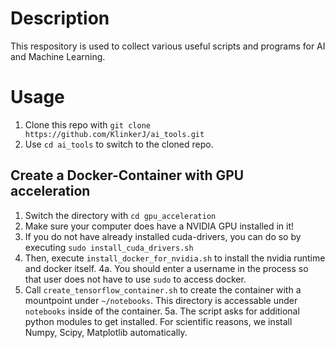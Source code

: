 # Description

This respository is used to collect various useful scripts and programs for AI and Machine Learning.

# Usage
1. Clone this repo with `git clone https://github.com/KlinkerJ/ai_tools.git`
2. Use `cd ai_tools` to switch to the cloned repo.

## Create a Docker-Container with GPU acceleration
1. Switch the directory with `cd gpu_acceleration`
2. Make sure your computer does have a NVIDIA GPU installed in it!
3. If you do not have already installed cuda-drivers, you can do so by executing `sudo install_cuda_drivers.sh`
4. Then, execute `install_docker_for_nvidia.sh` to install the nvidia runtime and docker itself.
4a. You should enter a username in the process so that user does not have to use `sudo` to access docker.  
5. Call `create_tensorflow_container.sh` to create the container with a mountpoint under `~/notebooks`. This directory is accessable under `notebooks` inside of the container.
5a. The script asks for additional python modules to get installed. For scientific reasons, we install Numpy, Scipy, Matplotlib automatically.
